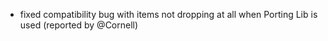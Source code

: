 - fixed compatibility bug with items not dropping at all when Porting Lib is used (reported by @Cornell)